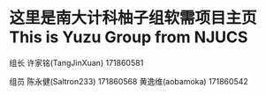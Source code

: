 # 这里是南大计科柚子组软需项目主页 This is Yuzu Group from NJUCS

组长 许家铭(TangJinXuan) 171860581

组员 陈永健(Saltron233) 171860568 黄逸维(aobamoka) 171860542

